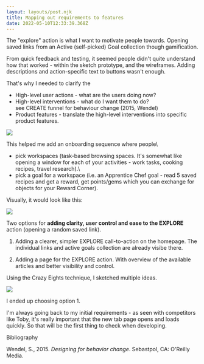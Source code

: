```yaml
---
layout: layouts/post.njk
title: Mapping out requirements to features
date: 2022-05-10T12:33:39.368Z
---
```

The "explore" action is what I want to motivate people towards. Opening saved links from an Active (self-picked) Goal collection though gamification.

From quick feedback and testing, it seemed people didn't quite understand how that worked - within the sketch prototype, and the wireframes. Adding descriptions and action-specific text to buttons wasn't enough.

That's why I needed to clarify the

* High-level user actions - what are the users doing now?
* High-level interventions - what do I want them to do?\
  see CREATE funnel for behaviour change (2015, Wendel)
* Product features - translate the high-level interventions into specific product features. 

![](/images/requirements-to-features.png)

This helped me add an onboarding sequence where people\
- pick workspaces (task-based browsing spaces. It's somewhat like opening a window for each of your activities - work tasks, cooking recipes, travel research).\
- pick a goal for a workspace (i.e. an Apprentice Chef goal - read 5 saved recipes and get a reward, get points/gems which you can exchange for objects for your Reward Corner).

Visually, it would look like this:

![](/images/ia-revised.png)

Two options for **adding clarity, user control and ease to the EXPLORE** action (opening a random saved link).

1) Adding a clearer, simpler EXPLORE call-to-action on the homepage. The individual links and active goals collection are already visibe there.

2) Adding a page for the EXPLORE action. With overview of the available articles and better visibility and control.

Using the Crazy Eights technique, I sketched multiple ideas.

![](/images/2022-05-10-11-50_page_1.jpg)

I ended up choosing option 1.

I'm always going back to my initial requirements - as seen with competitors like Toby, it's really important that the new tab page opens and loads quickly. So that will be the first thing to check when developing.



Bibliography

Wendel, S., 2015. *Designing for behavior change*. Sebastpol, CA: O'Reilly Media.